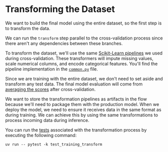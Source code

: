 # Transforming the Dataset


We want to build the final model using the entire dataset, so the first step is to transform the data.

We can run the `transform` step parallel to the cross-validation process since there aren't any dependencies between these branches.

To transform the dataset, we'll use the same [Scikit-Learn pipelines](https://scikit-learn.org/stable/modules/generated/sklearn.pipeline.Pipeline.html) we used during cross-validation. These transformers will impute missing values, scale numerical columns, and encode categorical features. You'll find the pipeline implementation in the [`common.py`](pipelines/common.py) file.

Since we are training with the entire dataset, we don't need to set aside and transform any test data. The final model evaluation will come from [averaging the scores](.guide/training-pipeline/averaging-scores.md) after cross-validation.

We want to store the transformation pipelines as artifacts in the flow because we'll need to package them with the production model. When we deploy the model, we need to ensure it receives data in the same format as during training. We can achieve this by using the same transformations to process incoming data during inference.

You can run the [tests](tests/test_training_transform.py) associated with the transformation process by executing the following command:

```shell
uv run -- pytest -k test_training_transform
```